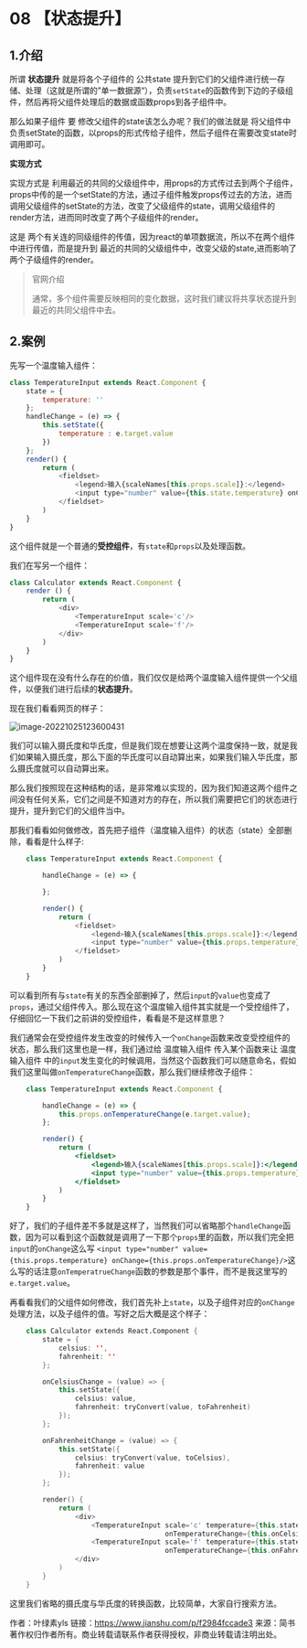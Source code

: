 # 08 【状态提升】

## 1.介绍

所谓 **状态提升** 就是将各个子组件的 公共state 提升到它们的父组件进行统一存储、处理（这就是所谓的”单一数据源“），负责`setState`的函数传到下边的子级组件，然后再将父组件处理后的数据或函数props到各子组件中。

那么如果子组件 要 修改父组件的state该怎么办呢？我们的做法就是 将父组件中负责setState的函数，以props的形式传给子组件，然后子组件在需要改变state时调用即可。

**实现方式**

实现方式是 利用最近的共同的父级组件中，用props的方式传过去到两个子组件，props中传的是一个setState的方法，通过子组件触发props传过去的方法，进而调用父级组件的setState的方法，改变了父级组件的state，调用父级组件的render方法，进而同时改变了两个子级组件的render。

这是 两个有关连的同级组件的传值，因为react的单项数据流，所以不在两个组件中进行传值，而是提升到 最近的共同的父级组件中，改变父级的state,进而影响了两个子级组件的render。

> 官网介绍
>
> 通常，多个组件需要反映相同的变化数据，这时我们建议将共享状态提升到最近的共同父组件中去。

## 2.案例

先写一个温度输入组件：

```js
class TemperatureInput extends React.Component {
    state = {
        temperature: ''
    };
    handleChange = (e) => {
        this.setState({
            temperature : e.target.value
        })
    };
    render() {
        return (
            <fieldset>
                <legend>输入{scaleNames[this.props.scale]}:</legend>
                <input type="number" value={this.state.temperature} onChange={this.handleChange}
            </fieldset>
        )
    }
}
```

这个组件就是一个普通的**受控组件**，有`state`和`props`以及处理函数。

我们在写另一个组件：

```js
class Calculator extends React.Component {
    render () {
        return (
            <div>
                <TemperatureInput scale='c'/>
                <TemperatureInput scale='f'/>
            </div>
        )
    }
}
```

这个组件现在没有什么存在的价值，我们仅仅是给两个温度输入组件提供一个父组件，以便我们进行后续的**状态提升**。

现在我们看看网页的样子：

![image-20221025123600431](https://i0.hdslb.com/bfs/album/a4228155682c5b7715204c99d704b8f4b9daf6a6.png)

我们可以输入摄氏度和华氏度，但是我们现在想要让这两个温度保持一致，就是我们如果输入摄氏度，那么下面的华氏度可以自动算出来，如果我们输入华氏度，那么摄氏度就可以自动算出来。

那么我们按照现在这种结构的话，是非常难以实现的，因为我们知道这两个组件之间没有任何关系，它们之间是不知道对方的存在，所以我们需要把它们的状态进行提升，提升到它们的父组件当中。

那我们看看如何做修改，首先把子组件（温度输入组件）的状态（state）全部删除，看看是什么样子:

```js
    class TemperatureInput extends React.Component {

        handleChange = (e) => {

        };

        render() {
            return (
                <fieldset>
                    <legend>输入{scaleNames[this.props.scale]}:</legend>
                    <input type="number" value={this.props.temperature} onChange={this.handleChange}/>
                </fieldset>
            )
        }
    }
```

可以看到所有与`state`有关的东西全部删掉了，然后`input`的`value`也变成了`props`，通过父组件传入。那么现在这个温度输入组件其实就是一个受控组件了，仔细回忆一下我们之前讲的受控组件，看看是不是这样意思？

我们通常会在受控组件发生改变的时候传入一个`onChange`函数来改变受控组件的状态，那么我们这里也是一样，我们通过给 温度输入组件 传入某个函数来让 温度输入组件 中的`input`发生变化的时候调用，当然这个函数我们可以随意命名，假如我们这里叫做`onTemperatureChange`函数，那么我们继续修改子组件：

```jsx
    class TemperatureInput extends React.Component {

        handleChange = (e) => {
            this.props.onTemperatureChange(e.target.value);
        };

        render() {
            return (
                <fieldset>
                    <legend>输入{scaleNames[this.props.scale]}:</legend>
                    <input type="number" value={this.props.temperature} onChange={this.handleChange}/>
                </fieldset>
            )
        }
    }
```

好了，我们的子组件差不多就是这样了，当然我们可以省略那个`handleChange`函数，因为可以看到这个函数就是调用了一下那个`props`里的函数，所以我们完全把`input`的`onChange`这么写 `<input type="number" value={this.props.temperature} onChange={this.props.onTemperatureChange}/>`这么写的话注意`onTemperatrueChange`函数的参数是那个事件，而不是我这里写的`e.target.value`。

再看看我们的父组件如何修改，我们首先补上`state`，以及子组件对应的`onChange`处理方法，以及子组件的值。写好之后大概是这个样子：



```kotlin
    class Calculator extends React.Component {
        state = {
            celsius: '',
            fahrenheit: ''
        };

        onCelsiusChange = (value) => {
            this.setState({
                celsius: value,
                fahrenheit: tryConvert(value, toFahrenheit)
            });
        };

        onFahrenheitChange = (value) => {
            this.setState({
                celsius: tryConvert(value, toCelsius),
                fahrenheit: value
            });
        };

        render() {
            return (
                <div>
                    <TemperatureInput scale='c' temperature={this.state.celsius}
                                      onTemperatureChange={this.onCelsiusChange}/>
                    <TemperatureInput scale='f' temperature={this.state.fahrenheit}
                                      onTemperatureChange={this.onFahrenheitChange}/>
                </div>
            )
        }
    }
```

这里我们省略的摄氏度与华氏度的转换函数，比较简单，大家自行搜索方法。



作者：叶绿素yls
链接：https://www.jianshu.com/p/f2984fccade3
来源：简书
著作权归作者所有。商业转载请联系作者获得授权，非商业转载请注明出处。